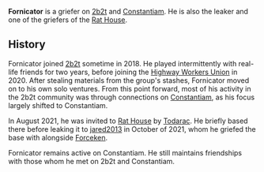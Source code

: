 **Fornicator** is a griefer on [2b2t](https://2b2t.miraheze.org/wiki/2b2t) and [Constantiam](https://2b2t.miraheze.org/wiki/Constantiam). He is also the leaker and one of the griefers of the [Rat House](https://2b2t.miraheze.org/wiki/Rat_House).

## History
Fornicator joined [2b2t](https://2b2t.miraheze.org/wiki/2b2t) sometime in 2018. He played intermittently with real-life friends for two years, before joining the [Highway Workers Union](https://2b2t.miraheze.org/wiki/Highway_Workers_Union) in 2020. After stealing materials from the group's stashes, Fornicator moved on to his own solo ventures. From this point forward, most of his activity in the 2b2t community was through connections on [Constantiam](https://2b2t.miraheze.org/wiki/Constantiam), as his focus largely shifted to Constantiam.

In August 2021, he was invited to [Rat House](https://2b2t.miraheze.org/wiki/Rat_House) by [Todarac](https://2b2t.miraheze.org/wiki/Todarac). He briefly based there before leaking it to [jared2013](https://2b2t.miraheze.org/wiki/jared2013) in October of 2021, whom he griefed the base with alongside [Forceken](https://2b2t.miraheze.org/wiki/Forceken).

Fornicator remains active on Constantiam. He still maintains friendships with those whom he met on 2b2t and Constantiam.